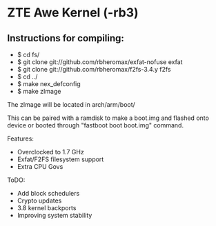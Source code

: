ZTE Awe Kernel (-rb3)
=======================

Instructions for compiling:
----------------------------------------------
* $ cd fs/
* $ git clone git://github.com/rbheromax/exfat-nofuse exfat
* $ git clone git://github.com/rbheromax/f2fs-3.4.y f2fs
* $ cd ../
* $ make nex_defconfig
* $ make zImage

The zImage will be located in arch/arm/boot/

This can be paired with a ramdisk to make a boot.img and flashed onto device or booted through "fastboot boot boot.img" command.

Features:

* Overclocked to 1.7 GHz
* Exfat/F2FS filesystem support
* Extra CPU Govs

ToDO:

* Add block schedulers
* Crypto updates
* 3.8 kernel backports
* Improving system stability
